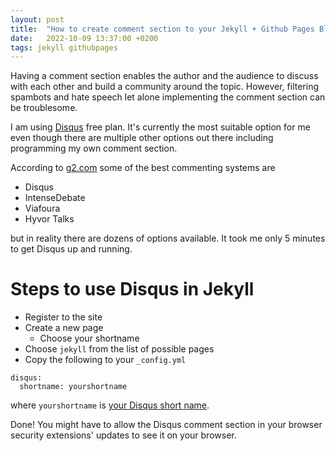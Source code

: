 ```yaml
---
layout: post
title:  "How to create comment section to your Jekyll + Github Pages Blog"
date:   2022-10-09 13:37:00 +0200
tags: jekyll githubpages
---
```


Having a comment section enables the author and the audience to discuss with each other and build a community around the topic. However, filtering spambots and hate speech let alone implementing the comment section can be troublesome.

I am using [Disqus](https://disqus.com/) free plan. It's currently the most suitable option for me even though there are multiple other options out there including programming my own comment section.

According to [g2.com](https://www.g2.com/categories/commenting-systems) some of the best commenting systems are
- Disqus
- IntenseDebate
- Viafoura
- Hyvor Talks

but in reality there are dozens of options available. It took me only 5 minutes to get Disqus up and running.

# Steps to use Disqus in Jekyll

- Register to the site
- Create a new page
  - Choose your shortname
- Choose `jekyll` from the list of possible pages
- Copy the following to your `_config.yml`

```
disqus:
  shortname: yourshortname
```

where `yourshortname` is [your Disqus short name](https://help.disqus.com/en/articles/1717111-what-s-a-shortname).

Done! You might have to allow the Disqus comment section in your browser security extensions' updates to see it on your browser.